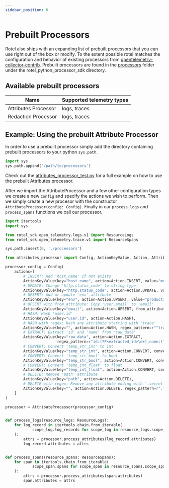 ```yaml
---
sidebar_position: 6
---
```


# Prebuilt Processors

Rotel also ships with an expanding list of prebuilt processors that you can use right out of the box or modify. To the extent possible rotel matches the configuration and behavior of existing processors from [opentelemetry-collector-contrib](https://github.com/open-telemetry/opentelemetry-collector-contrib). Prebuilt processors are found in the [processors](https://github.com/streamfold/rotel/tree/main/rotel_python_processor_sdk/processors) folder under the rotel_python_processor_sdk directory.                                                         

## Available prebuilt processors

| Name                 | Supported telemetry types |
|----------------------|---------------------------|
| Attributes Processor | logs, traces              |
| Redaction Processor  | logs, traces              |

## Example: Using the prebuilt Attribute Processor

In order to use a prebuilt processor simply add the directory containing prebuilt processors to your python `sys.path`. 

```python
import sys
sys.path.append('/path/to/processors')
```

Check out the [attributes_processor_test.py](https://github.com/streamfold/rotel/blob/main/rotel_python_processor_sdk/python_tests/attributes_processor_test.py) for a full example on how to use the prebuilt Attributes processor.

After we import the AttributeProcessor and a few other configuration types we create a new `Config` and specify the actions we wish to perform. Then we simply create a new procesor with the constructor `AttributeProcessor(config: Config)`. Finally in our `process_logs` and `process_spans` functions we call our processor.

```python title="redact_emails_in_logs.py"
import itertools
import sys

from rotel_sdk.open_telemetry.logs.v1 import ResourceLogs
from rotel_sdk.open_telemetry.trace.v1 import ResourceSpans

sys.path.insert(0, './processors')

from attributes_processor import Config, ActionKeyValue, Action, AttributeProcessor

processor_config = Config(
    actions=[
        # INSERT: Add 'host.name' if not exists
        ActionKeyValue(key="host.name", action=Action.INSERT, value="my-server-1"),
        # UPDATE: Change 'http.status_code' to string type
        ActionKeyValue(key="http.status_code", action=Action.UPDATE, value="OK"),
        # UPSERT: Add or update 'env' attribute
        ActionKeyValue(key="env", action=Action.UPSERT, value="production"),
        # UPSERT with from_attribute: Copy 'user.email' to 'email'
        ActionKeyValue(key="email", action=Action.UPSERT, from_attribute="user.email"),
        # HASH: Hash 'user.id'
        ActionKeyValue(key="user.id", action=Action.HASH),
        # HASH with regex: Hash any attribute starting with 'trace'
        ActionKeyValue(key="", action=Action.HASH, regex_pattern=r"^trace.*"),
        # EXTRACT: Extract 'id' and 'name' from 'raw_data'
        ActionKeyValue(key="raw_data", action=Action.EXTRACT,
                       regex_pattern=r"id:(?P<extracted_id>\d+),name:(?P<extracted_name>\w+)"),
        # CONVERT: Convert 'temp_str_int' to int
        ActionKeyValue(key="temp_str_int", action=Action.CONVERT, converted_type="int"),
        # CONVERT: Convert 'temp_str_bool' to bool
        ActionKeyValue(key="temp_str_bool", action=Action.CONVERT, converted_type="bool"),
        # CONVERT: Convert 'temp_int_float' to float
        ActionKeyValue(key="temp_int_float", action=Action.CONVERT, converted_type="double"),
        # DELETE: Remove 'path' attribute
        ActionKeyValue(key="path", action=Action.DELETE),
        # DELETE with regex: Remove any attribute ending with '.secret'
        ActionKeyValue(key="", action=Action.DELETE, regex_pattern=r".*\.secret$"),
    ]
)

processor = AttributeProcessor(processor_config)


def process_logs(resource_logs: ResourceLogs):
    for log_record in itertools.chain.from_iterable(
            scope_log.log_records for scope_log in resource_logs.scope_logs
    ):
        attrs = processor.process_attributes(log_record.attributes)
        log_record.attributes = attrs


def process_spans(resource_spans: ResourceSpans):
    for span in itertools.chain.from_iterable(
            scope_span.spans for scope_span in resource_spans.scope_spans
    ):
        attrs = processor.process_attributes(span.attributes)
        span.attributes = attrs
```
